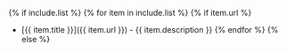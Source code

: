 {% if include.list %}
  {% for item in include.list %}
  {% if item.url %}
  - [{{ item.title }}]({{ item.url }}) - {{ item.description }}
  {% endfor %}
{% else %}
